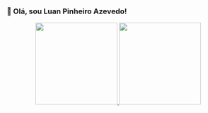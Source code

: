 ### 👋 Olá, sou Luan Pinheiro Azevedo!

<div align="center">
  <a href="https://github.com/Luan-Pinheiro">
  <img height="185em" src="https://github-readme-stats.vercel.app/api?username=Luan-Pinheiro&show_icons=true&theme=dark&include_all_commits=true&count_private=true"/>
  <img height="185em" src="https://github-readme-stats.vercel.app/api/top-langs/?username=Luan-Pinheiro&layout=compact&langs_count=7&theme=dark"/>
</div>
